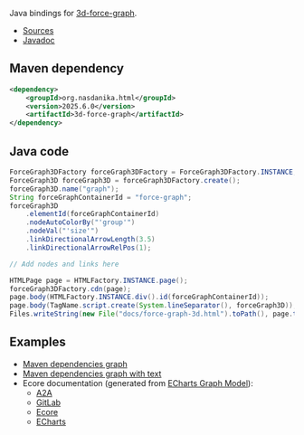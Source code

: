 Java bindings for [3d-force-graph](https://github.com/vasturiano/3d-force-graph).

* [Sources](https://github.com/Nasdanika/html/tree/master/3d-force-graph)
* [Javadoc](https://javadoc.io/doc/org.nasdanika.html/3d-force-graph)

## Maven dependency

```xml
<dependency>            
    <groupId>org.nasdanika.html</groupId>
    <version>2025.6.0</version>
    <artifactId>3d-force-graph</artifactId>
</dependency>               
```

## Java code

```java
ForceGraph3DFactory forceGraph3DFactory = ForceGraph3DFactory.INSTANCE;
ForceGraph3D forceGraph3D = forceGraph3DFactory.create();
forceGraph3D.name("graph");
String forceGraphContainerId = "force-graph";
forceGraph3D
    .elementId(forceGraphContainerId)
    .nodeAutoColorBy("'group'")
    .nodeVal("'size'")
    .linkDirectionalArrowLength(3.5)
    .linkDirectionalArrowRelPos(1);

// Add nodes and links here 

HTMLPage page = HTMLFactory.INSTANCE.page();
forceGraph3DFactory.cdn(page);
page.body(HTMLFactory.INSTANCE.div().id(forceGraphContainerId));                
page.body(TagName.script.create(System.lineSeparator(), forceGraph3D));
Files.writeString(new File("docs/force-graph-3d.html").toPath(), page.toString());  
```

## Examples

* [Maven dependencies graph](https://nasdanika-demos.github.io/maven-graph/graph-3d.html)
* [Maven dependencies graph with text](https://nasdanika-demos.github.io/maven-graph/force-graph-3d.html)
* Ecore documentation (generated from [ECharts Graph Model](https://echarts.models.nasdanika.org/graph/index.html#3d-force-graphs)):
    * [A2A](https://a2a.models.nasdanika.org/force-layout-graph-3d.html)
    * [GitLab](https://gitlab.models.nasdanika.org/force-layout-graph-3d-with-dependencies-and-subpackages.html)
    * [Ecore](https://ecore.models.nasdanika.org/force-layout-graph-3d.html)
    * [ECharts](https://echarts.models.nasdanika.org/graph/force-layout-graph-3d.html)


